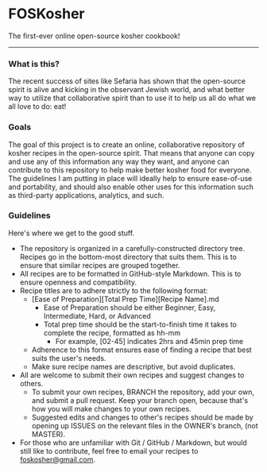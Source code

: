 # FOSKosher
The first-ever online open-source kosher cookbook!

---

### What is this?
The recent success of sites like Sefaria has shown that the open-source spirit is alive and kicking in the observant Jewish world, and what better way to utilize that collaborative spirit than to use it to help us all do what we all love to do: eat!

### Goals
The goal of this project is to create an online, collaborative repository of kosher recipes in the open-source spirit. That means that anyone can copy and use any of this information any way they want, and anyone can contribute to this repository to help make better kosher food for everyone.
The guidelines I am putting in place will ideally help to ensure ease-of-use and portability, and should also enable other uses for this information such as third-party applications, analytics, and such.

### Guidelines
Here's where we get to the good stuff.
- The repository is organized in a carefully-constructed directory tree. Recipes go in the bottom-most directory that suits them. This is to ensure that similar recipes are grouped together.
- All recipes are to be formatted in GitHub-style Markdown. This is to ensure openness and compatibility.
- Recipe titles are to adhere strictly to the following format:
    - [Ease of Preparation]\[Total Prep Time][Recipe Name].md
        - Ease of Preparation should be either Beginner, Easy, Intermediate, Hard, or Advanced
        - Total prep time should be the start-to-finish time it takes to complete the recipe, formatted as hh-mm
            - For example, [02-45] indicates 2hrs and 45min prep time  
    - Adherence to this format ensures ease of finding a recipe that best suits the user's needs.
    - Make sure recipe names are descriptive, but avoid duplicates.
- All are welcome to submit their own recipes and suggest changes to others.
    - To submit your own recipes, BRANCH the repository, add your own, and submit a pull request. Keep your branch open, because that's how you will make changes to your own recipes.
    - Suggested edits and changes to other's recipes should be made by opening up ISSUES on the relevant files in the OWNER's branch, (not MASTER).
- For those who are unfamiliar with Git / GitHub / Markdown, but would still like to contribute, feel free to email your recipes to foskosher@gmail.com.
